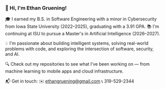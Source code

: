 ### 👋 Hi, I'm Ethan Gruening!

🎓 I earned my B.S. in Software Engineering with a minor in Cybersecurity from Iowa State University (2022–2025), graduating with a 3.91 GPA.
📚 I'm continuing at ISU to pursue a Master's in Artificial Intelligence (2026–2027).

💡 I'm passionate about building intelligent systems, solving real-world problems with code, and exploring the intersection of software, security, and AI.

🔍 Check out my repositories to see what I’ve been working on — from machine learning to mobile apps and cloud infrastructure.

📬 Get in touch:
✉️ ethangruening@gmail.com
📞 319-529-2344
